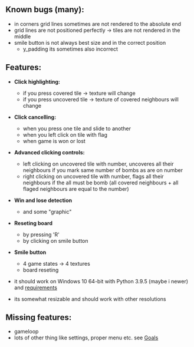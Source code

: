 ## Known bugs (many):
- in corners grid lines sometimes are not rendered to the absolute end
- grid lines are not positioned perfectly -> tiles are not rendered in
the middle
- smile button is not always best size and in the correct position 
    - y_padding its sometimes also incorrect

## Features:
- **Click highlighting:**
    - if you press covered tile -> texture will change
    - if you press uncovered tile -> texture of covered neighbours will change

- **Click cancelling:**
    - when you press one tile and slide to another
    - when you left click on tile with flag
    - when game is won or lost 

- **Advanced clicking controls:**
    - left clicking on uncovered tile with number, uncoveres all their neighbours if you mark same number of bombs as are on number
    - right clicking on uncovered tile with number, flags all their neighbours if the all must be bomb (all covered neighbours + all flaged neighbours are equal to the number)

- **Win and lose detection**
    - and some "graphic"

- **Reseting board** 
    - by pressing 'R'
    - by clicking on smile button

- **Smile button**
    - 4 game states -> 4 textures
    - board reseting

- it should work on Windows 10 64-bit with Python 3.9.5 (maybe i newer) and [requirements](https://github.com/RealTigerCZ/minesweeper/blob/master/requirements.txt)
- its somewhat resizable and should work with other resolutions



## Missing features:
- gameloop
- lots of other thing like settings, proper menu etc. see [Goals](https://github.com/RealTigerCZ/minesweeper/blob/master/readme.md)